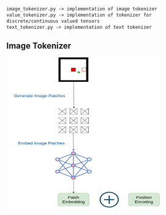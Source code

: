 ```
image_tokenizer.py -> implementation of image tokenizer
value_tokenizer.py -> implementation of tokenizer for discrete/continuous valued tensors
text_tokenizer.py -> implementation of text tokenizer
```

## Image Tokenizer
<img src="../../assets/image_tokenizer.png" width="400" height="400">


